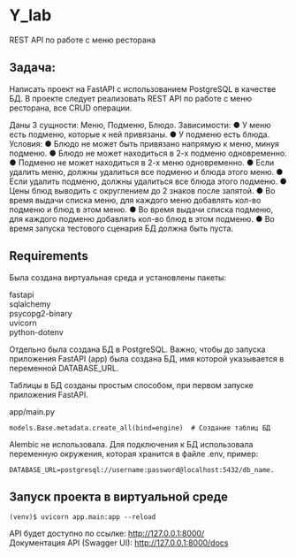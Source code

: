 # Y_lab
REST API по работе с меню ресторана

## Задача:
Написать проект на FastAPI с использованием PostgreSQL в качестве БД.
В проекте следует реализовать REST API по работе с меню ресторана, все CRUD операции.

Даны 3 сущности: Меню, Подменю, Блюдо.
Зависимости:
● У меню есть подменю, которые к ней привязаны.
● У подменю есть блюда.
Условия:
● Блюдо не может быть привязано напрямую к меню, минуя подменю.
● Блюдо не может находиться в 2-х подменю одновременно.
● Подменю не может находиться в 2-х меню одновременно.
● Если удалить меню, должны удалиться все подменю и блюда этого меню.
● Если удалить подменю, должны удалиться все блюда этого подменю.
● Цены блюд выводить с округлением до 2 знаков после запятой.
● Во время выдачи списка меню, для каждого меню добавлять кол-во подменю и блюд в этом меню.
● Во время выдачи списка подменю, для каждого подменю добавлять кол-во блюд в этом подменю.
● Во время запуска тестового сценария БД должна быть пуста.

## Requirements
Была создана виртуальная среда и установлены пакеты:
 
fastapi   
sqlalchemy     
psycopg2-binary    
uvicorn   
python-dotenv      


Отдельно была создана БД в PostgreSQL.
Важно, чтобы до запуска приложения FastAPI (app) была создана БД,
имя которой указывается в переменной DATABASE_URL.

Таблицы в БД созданы простым способом, при первом запуске приложения FastAPI.

app/main.py

    models.Base.metadata.create_all(bind=engine)  # Создание таблиц БД

Alembic не использовала.
Для подключения к БД использовала переменную окружения, которая
хранится в файле .env, пример:
    
    DATABASE_URL=postgresql://username:password@localhost:5432/db_name.


## Запуск проекта в виртуальной среде

    (venv)$ uvicorn app.main:app --reload

API будет доступно по ссылке: http://127.0.0.1:8000/  
Документация API (Swagger UI): http://127.0.0.1:8000/docs
